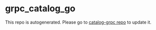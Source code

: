 # grpc_catalog_go

This repo is autogenerated. Please go to [catalog-grpc repo](https://github.com/napptive/catalog-grpc) to update it.

